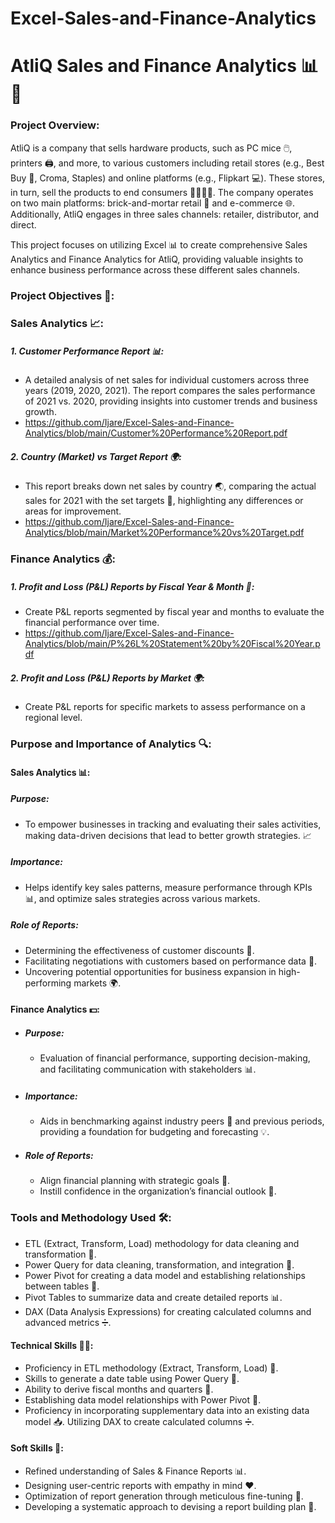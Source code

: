 # Excel-Sales-and-Finance-Analytics
# AtliQ Sales and Finance Analytics 📊💼
### Project Overview:
AtliQ is a company that sells hardware products, such as PC mice 🖱️, printers 🖨️, and more, to various customers including retail stores (e.g., Best Buy 🏬, Croma, Staples) and online platforms (e.g., Flipkart 💻). These stores, in turn, sell the products to end consumers 👨‍👩‍👧‍👦. The company operates on two main platforms: brick-and-mortar retail 🏪 and e-commerce 🌐. Additionally, AtliQ engages in three sales channels: retailer, distributor, and direct.

This project focuses on utilizing Excel 📊 to create comprehensive Sales Analytics and Finance Analytics for AtliQ, providing valuable insights to enhance business performance across these different sales channels.

### Project Objectives 🎯:
### Sales Analytics 📈:
##### 1. Customer Performance Report 📊:
 - A detailed analysis of net sales for individual customers across three years (2019, 2020, 2021). The report compares the sales performance of 2021 vs. 2020, providing insights into customer trends and business growth.
 - https://github.com/Ijare/Excel-Sales-and-Finance-Analytics/blob/main/Customer%20Performance%20Report.pdf
##### 2. Country (Market) vs Target Report 🌍:
- This report breaks down net sales by country 🌏, comparing the actual sales for 2021 with the set targets 🎯, highlighting any differences or areas for improvement.
- https://github.com/Ijare/Excel-Sales-and-Finance-Analytics/blob/main/Market%20Performance%20vs%20Target.pdf
### Finance Analytics 💰:
##### 1. Profit and Loss (P&L) Reports by Fiscal Year & Month 📅:
- Create P&L reports segmented by fiscal year and months to evaluate the financial performance over time.
- https://github.com/Ijare/Excel-Sales-and-Finance-Analytics/blob/main/P%26L%20Statement%20by%20Fiscal%20Year.pdf
##### 2. Profit and Loss (P&L) Reports by Market 🌍:
- Create P&L reports for specific markets to assess performance on a regional level.
### Purpose and Importance of Analytics 🔍:
#### Sales Analytics 📊:
##### Purpose: 
- To empower businesses in tracking and evaluating their sales activities, making data-driven decisions that lead to better growth strategies. 📈
##### Importance: 
- Helps identify key sales patterns, measure performance through KPIs 📊, and optimize sales strategies across various markets.
##### Role of Reports:
- Determining the effectiveness of customer discounts 💸.
- Facilitating negotiations with customers based on performance data 🤝.
- Uncovering potential opportunities for business expansion in high-performing markets 🌍.
#### Finance Analytics 💵:
- ##### Purpose: 
  - Evaluation of financial performance, supporting decision-making, and facilitating communication with stakeholders 📊.
- ##### Importance: 
  - Aids in benchmarking against industry peers 🏢 and previous periods, providing a foundation for budgeting and forecasting 💡.
- ##### Role of Reports:
  - Align financial planning with strategic goals 🎯.
  - Instill confidence in the organization’s financial outlook 💪.
### Tools and Methodology Used 🛠️:
  - ETL (Extract, Transform, Load) methodology for data cleaning and transformation 🔄.
  - Power Query for data cleaning, transformation, and integration 🔧.
  - Power Pivot for creating a data model and establishing relationships between tables 🔗.
  - Pivot Tables to summarize data and create detailed reports 📊.
  - DAX (Data Analysis Expressions) for creating calculated columns and advanced metrics ➗.
#### Technical Skills 🧑‍💻:
  - Proficiency in ETL methodology (Extract, Transform, Load) 🔄.
  - Skills to generate a date table using Power Query 📅.
  - Ability to derive fiscal months and quarters 📆.
  - Establishing data model relationships with Power Pivot 🔗.
  - Proficiency in incorporating supplementary data into an existing data model 📥.
    Utilizing DAX to create calculated columns ➗.
#### Soft Skills 🌟:
- Refined understanding of Sales & Finance Reports 📊.
- Designing user-centric reports with empathy in mind ❤️.
- Optimization of report generation through meticulous fine-tuning 🔧.
- Developing a systematic approach to devising a report building plan 📝.
